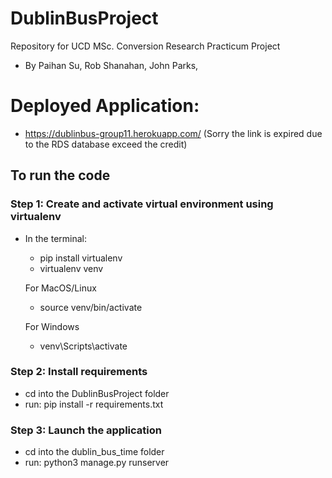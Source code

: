 # DublinBusProject
Repository for UCD MSc. Conversion Research Practicum Project
- By Paihan Su, Rob Shanahan, John Parks, 

# Deployed Application:
- https://dublinbus-group11.herokuapp.com/ (Sorry the link is expired due to the RDS database exceed the credit)



## To run the code
### Step 1: Create and activate virtual environment using virtualenv
- In the terminal:
  - pip install virtualenv
  - virtualenv venv
  
  For MacOS/Linux
  - source venv/bin/activate
  
  For Windows
  - venv\Scripts\activate
  
### Step 2: Install requirements
- cd into the DublinBusProject folder
- run: pip install -r requirements.txt

### Step 3: Launch the application
- cd into the dublin_bus_time folder
- run: python3 manage.py runserver
